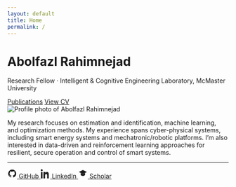 ```yaml
---
layout: default
title: Home
permalink: /
---
```

<div class="hero">
  <div class="hero-text">
    <h1 class="hero-title">Abolfazl Rahimnejad</h1>
    <p class="hero-subtitle">Research Fellow · Intelligent & Cognitive Engineering Laboratory, McMaster University</p>
    <div class="hero-actions">
      <a class="btn" href="{{ site.baseurl }}/publications/">Publications</a>
      <a class="btn" href="{{ site.baseurl }}/assets/CV.pdf" target="_blank" rel="noopener"> View CV</a>
    </div>
  </div>
  <div class="hero-image">
    <img src="{{ site.baseurl }}/assets/img/profile.jpg" alt="Profile photo of Abolfazl Rahimnejad">
  </div>
</div>




My research focuses on estimation and identification, machine learning, and optimization methods. My experience spans cyber-physical systems, including smart energy systems and mechatronic/robotic platforms. I’m also interested in data-driven and reinforcement learning approaches for resilient, secure operation and control of smart systems.



<hr>
<div class="social-row">
  <a class="icon" href="https://github.com/AbRahimnejad/" target="_blank" rel="noopener" aria-label="GitHub">
    <svg viewBox="0 0 24 24" width="22" height="22" fill="currentColor" aria-hidden="true">
      <path d="M12 2a10 10 0 0 0-3.16 19.49c.5.09.68-.22.68-.48v-1.7c-2.78.6-3.37-1.2-3.37-1.2-.45-1.14-1.1-1.45-1.1-1.45-.9-.62.07-.6.07-.6 1 .07 1.53 1.04 1.53 1.04.89 1.53 2.34 1.08 2.9.83.09-.65.35-1.08.63-1.33-2.22-.25-4.56-1.11-4.56-4.95 0-1.1.39-1.99 1.03-2.69-.1-.25-.45-1.28.1-2.67 0 0 .84-.27 2.75 1.02A9.6 9.6 0 0 1 12 6.8c.85 0 1.7.12 2.5.34 1.9-1.29 2.74-1.02 2.74-1.02.56 1.39.21 2.42.1 2.67.64.7 1.03 1.6 1.03 2.69 0 3.85-2.34 4.7-4.57 4.95.36.31.67.92.67 1.85v2.74c0 .26.18.57.69.48A10 10 0 0 0 12 2Z"/>
    </svg>
    <span>GitHub</span>
  </a>

  <a class="icon" href="https://www.linkedin.com/in/abolfazl-rahimnejad-4b601b56/" target="_blank" rel="noopener" aria-label="LinkedIn">
    <svg viewBox="0 0 24 24" width="22" height="22" fill="currentColor" aria-hidden="true">
      <path d="M4.98 3.5C4.98 4.88 3.86 6 2.5 6S0 4.88 0 3.5 1.12 1 2.5 1 4.98 2.12 4.98 3.5zM.5 8h4V24h-4V8zm7 0h3.8v2.2h.06c.53-1 1.83-2.2 3.76-2.2 4.02 0 4.77 2.65 4.77 6.1V24h-4v-7.1c0-1.7-.03-3.9-2.38-3.9-2.4 0-2.76 1.86-2.76 3.78V24h-4V8z"/>
    </svg>
    <span>LinkedIn</span>
  </a>

  <a class="icon" href="https://scholar.google.ca/citations?hl=en&user=wP-8K6MAAAAJ&view_op=list_works&sortby=pubdate" target="_blank" rel="noopener" aria-label="Google Scholar">
    <svg viewBox="0 0 24 24" width="22" height="22" fill="currentColor" aria-hidden="true">
      <path d="M12 3L2 8l10 5 10-5-10-5Zm-5.5 7.5v3.75c0 2.2 3.17 3.75 5.5 3.75s5.5-1.55 5.5-3.75V10.5l-5.5 2.75L6.5 10.5Z"/>
    </svg>
    <span>Scholar</span>
  </a>
</div>
